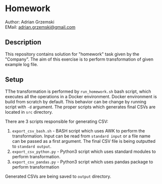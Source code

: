 # Homework

Author: Adrian Grzemski  
EMail: adrian.grzemski@gmail.com

## Description

This repository contains solution for "homework" task given by the "Company". The aim of this exercise is to perform transformation of given example log file.

## Setup

TThe transformation is performed by `run_homework.sh` bash script, which executes all the operations in a Docker environment. Docker environment is build from scratch by default. This behavior can be change by running script with `-d` argument.  The proper scripts which generates final CSVs are located in `src` directory.

There are 3 scripts responsible for generating CSV:

1. `export_csv_bash.sh` - BASH script which uses AWK to perform the transformation. Input can be read from `standard input` or a file name can be passed as a first argument. The final CSV file is being outputted to `standard output`.
2. `export_csv_python.py` - Python3 script which uses standard modules to perform transformation.
3. `export_csv_pandas.py` - Python3 script which uses pandas package to perform transformation

Generated CSVs are being saved to `output` directory.